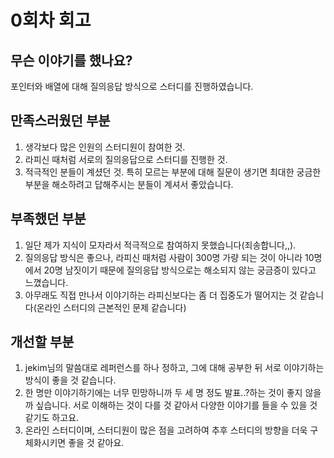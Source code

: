 # 0회차 회고
## 무슨 이야기를 했나요?
포인터와 배열에 대해 질의응답 방식으로 스터디를 진행하였습니다.
## 만족스러웠던 부분
1. 생각보다 많은 인원의 스터디원이 참여한 것.
2. 라피신 때처럼 서로의 질의응답으로 스터디를 진행한 것.
3. 적극적인 분들이 계셨던 것. 특히 모르는 부분에 대해 질문이 생기면 최대한 궁금한 부분을 해소하려고 답해주시는 분들이 계셔서 좋았습니다.
## 부족했던 부분
1. 일단 제가 지식이 모자라서 적극적으로 참여하지 못했습니다(죄송합니다,,).
2. 질의응답 방식은 좋으나, 라피신 때처럼 사람이 300명 가량 되는 것이 아니라 10명에서 20명 남짓이기 때문에 질의응답 방식으로는 해소되지 않는 궁금증이 있다고 느꼈습니다.
3. 아무래도 직접 만나서 이야기하는 라피신보다는 좀 더 집중도가 떨어지는 것 같습니다(온라인 스터디의 근본적인 문제 같습니다)
## 개선할 부분
1. jekim님의 말씀대로 레퍼런스를 하나 정하고, 그에 대해 공부한 뒤 서로 이야기하는 방식이 좋을 것 같습니다.
2. 한 명만 이야기하기에는 너무 민망하니까 두 세 명 정도 발표..?하는 것이 좋지 않을까 싶습니다. 서로 이해하는 것이 다를 것 같아서 다양한 이야기를 들을 수 있을 것 같기도 하고요.
3. 온라인 스터디이며, 스터디원이 많은 점을 고려하여 추후 스터디의 방향을 더욱 구체화시키면 좋을 것 같아요.
